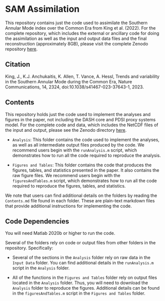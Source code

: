 # SAM Assimilation
This repository contains just the code used to assimilate the Southern Annular Mode index over the Common Era from King et al. (2022).  For the complete repository, which includes the external or ancillary code for doing the assimilation as well as the input and output data files and the final reconstruction (approximately 8GB), please visit the complete Zenodo repository [here](https://zenodo.org/records/8156908). 

## Citation
King, J., K.J. Anchukaitis, K. Allen, T. Vance, A. Hessl, Trends and variability in the Southern Annular Mode during the Common Era, Nature Communications, 14, 2324, doi:10.1038/s41467-023-37643-1, 2023.

## Contents
This repository holds just the code used to implement the analyses and figures in the paper, not including the DASH core and PDSI proxy systems model.  For the complete code and data, which includes the NetCDF files of the input and output, please see the Zenodo directory [here](https://zenodo.org/records/8156908). 

* `Analysis`: This folder contains the code used to implement the analyses, as well as all intermediate output files produced by the code. We recommend users begin with the `runAnalysis.m` script, which demonstrates how to run all the code required to reproduce the analysis.

* `Figures and Tables`: This folder contains the code that produces the figures, tables, and statistics presented in the paper. It also contains the raw figure files. We recommend users begin with the `figuresAndTables.m` script, which demonstrates how to run all the code required to reproduce the figures, tables, and statistics.

We note that users can find additional details on the folders by reading the `Contents.md` file found in each folder. These are plain-text markdown files that provide additional instructions for implementing the code.


## Code Dependencies
You will need Matlab 2020b or higher to run the code.

Several of the folders rely on code or output files from other folders in the repository. Specifically:

* Several of the sections in the `Analysis` folder rely on raw data in the `Input Data` folder. You can find additional details in the `runAnalysis.m` script in the `Analysis` folder.

* All of the functions in the `Figures and Tables` folder rely on output files located in the `Analysis` folder. Thus, you will need to download the `Analysis` folder to reproduce the figures. Additional details can be found in the `figuresAndTables.m` script in the `Figures and Tables` folder.
